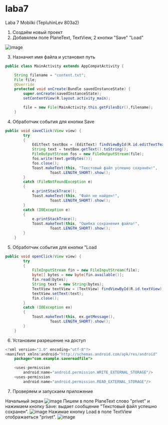 # laba7
Laba 7 Mobilki (TepluhinLev 803a2)

1) Создаём новый проект
2) Добавялем поле PlaneText, 
   TextView, 2 кнопки "Save" "Load"

![image](https://user-images.githubusercontent.com/73265867/143829847-acd9b0b7-5cc3-4830-b02d-aee18224a382.png)

3) Назначил имя файла и установил путь 
```Java
public class MainActivity extends AppCompatActivity {

    String filename = "content.txt";
    File file;
    @Override
    protected void onCreate(Bundle savedInstanceState) {
        super.onCreate(savedInstanceState);
        setContentView(R.layout.activity_main);

        file = new File(MainActivity.this.getFilesDir(),filename);
    }
```
4) Обработчик события для кнопки Save
```Java
public void saveClick(View view) {
        try
        {
            EditText textBox = (EditText) findViewById(R.id.editTextTextPersonName);
            String text = textBox.getText().toString();
            FileOutputStream fos = new FileOutputStream(file);
            fos.write(text.getBytes());
            fos.close();
            Toast.makeText(this, "Текстовый файл успешно сохранён!",
                    Toast.LENGTH_SHORT).show();
        }
        catch (FileNotFoundException e)
        {
            e.printStackTrace();
            Toast.makeText(this, "Файл не найден!",
                    Toast.LENGTH_SHORT).show();
        }
        catch (IOException e)
        {
            e.printStackTrace();
            Toast.makeText(this, "Ошибка сохранения файла!",
                    Toast.LENGTH_SHORT).show();
        }
    }
```
5) Обработчик события для кнопки "Load
```Java
public void openClick(View view) {
        try
        {
            FileInputStream fin = new FileInputStream(file);
            byte[] bytes = new byte[fin.available()];
            fin.read(bytes);
            String text = new String(bytes);
            TextView textView = (TextView) findViewById(R.id.textView);
            textView.setText(text);
            fin.close();
        }
        catch (IOException ex)
        {
            Toast.makeText(this, ex.getMessage(),
                    Toast.LENGTH_SHORT).show();
        }
    }
```
6) Установим разрешение на доступ
```Java
<?xml version="1.0" encoding="utf-8"?>
<manifest xmlns:android="http://schemas.android.com/apk/res/android"
    package="com.example.savereadfile">

    <uses-permission
        android:name="android.permission.WRITE_EXTERNAL_STORAGE"/>
    <uses-permission
        android:name="android.permission.READ_EXTERNAL_STORAGE"/>
```
7) Проверяем и запускаем приложение

Начальный экран
![image](https://user-images.githubusercontent.com/73265867/143829927-16712cb2-849f-427c-bd9f-3b4d338300ac.png)
Пишем в поле PlaneText слово "privet" и нажимаем кнопку Save: выдает сообщение "Текстовый файл успешно сохранен".
![image](https://user-images.githubusercontent.com/73265867/143830996-3fef607f-a2e9-432b-a81d-c65d652fb8ec.png)
Нажимае кнопку Load в поле TextView отображаеться "privet".
![image](https://user-images.githubusercontent.com/73265867/143831176-6c3fe8d3-57c5-4196-a73c-6a8c7dfc607a.png)


